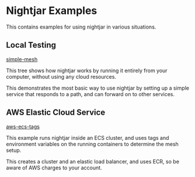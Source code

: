 # Nightjar Examples

This contains examples for using nightjar in various situations.


## Local Testing

[simple-mesh](simple-mesh/README.md)

This tree shows how nightjar works by running it entirely from your computer, without using any cloud resources.

This demonstrates the most basic way to use nightjar by setting up a simple service that responds to a path, and can forward on to other services.


## AWS Elastic Cloud Service

[aws-ecs-tags](aws-ecs-tags/README.md)

This example runs nightjar inside an ECS cluster, and uses tags and environment variables on the running containers to determine the mesh setup.

This creates a cluster and an elastic load balancer, and uses ECR, so be aware of AWS charges to your account.
